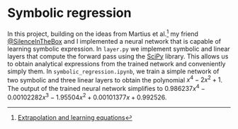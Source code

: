 # Symbolic regression

In this project, building on the ideas from Martius et al.[^1] my friend [@SilenceInTheBox](https://github.com/SilenceInTheBox) and I implemented a neural network that is capable of learning symbolic expression. In `layer.py` we implement symbolic and linear layers that compute the forward pass using the [SciPy](https://scipy.org/) library. This allows us to obtain analytical expressions from the trained network and conveniently simply them.
In `symbolic_regression.ipynb`, we train a simple network of two symbolic and three linear layers to obtain the polynomial $x^4- 2 x^2 + 1$. The output of the trained neural network simplifies to $0.986237x^4−0.00102282x^3−1.95504x^2+0.00101377x+0.992526$.

[^1]: [Extrapolation and learning equations](https://arxiv.org/abs/1610.02995v1)
